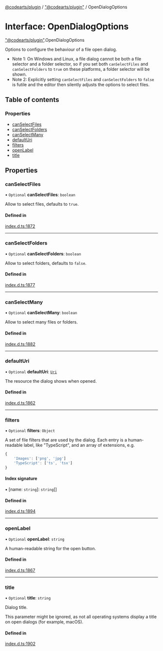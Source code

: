 [@codearts/plugin](../README.md) / ["@codearts/plugin"](../modules/_codearts_plugin_.md) / OpenDialogOptions

# Interface: OpenDialogOptions

["@codearts/plugin"](../modules/_codearts_plugin_.md).OpenDialogOptions

Options to configure the behaviour of a file open dialog.

* Note 1: On Windows and Linux, a file dialog cannot be both a file selector and a folder selector, so if you
set both `canSelectFiles` and `canSelectFolders` to `true` on these platforms, a folder selector will be shown.
* Note 2: Explicitly setting `canSelectFiles` and `canSelectFolders` to `false` is futile
and the editor then silently adjusts the options to select files.

## Table of contents

### Properties

- [canSelectFiles](codearts_plugin_.OpenDialogOptions.md#canselectfiles)
- [canSelectFolders](codearts_plugin_.OpenDialogOptions.md#canselectfolders)
- [canSelectMany](codearts_plugin_.OpenDialogOptions.md#canselectmany)
- [defaultUri](codearts_plugin_.OpenDialogOptions.md#defaulturi)
- [filters](codearts_plugin_.OpenDialogOptions.md#filters)
- [openLabel](codearts_plugin_.OpenDialogOptions.md#openlabel)
- [title](codearts_plugin_.OpenDialogOptions.md#title)

## Properties

### canSelectFiles

• `Optional` **canSelectFiles**: `boolean`

Allow to select files, defaults to `true`.

#### Defined in

[index.d.ts:1872](https://github.com/huaweicloud/cloudide-plugin-api/blob/a055dd0/index.d.ts#L1872)

___

### canSelectFolders

• `Optional` **canSelectFolders**: `boolean`

Allow to select folders, defaults to `false`.

#### Defined in

[index.d.ts:1877](https://github.com/huaweicloud/cloudide-plugin-api/blob/a055dd0/index.d.ts#L1877)

___

### canSelectMany

• `Optional` **canSelectMany**: `boolean`

Allow to select many files or folders.

#### Defined in

[index.d.ts:1882](https://github.com/huaweicloud/cloudide-plugin-api/blob/a055dd0/index.d.ts#L1882)

___

### defaultUri

• `Optional` **defaultUri**: [`Uri`](../classes/codearts_plugin_.Uri.md)

The resource the dialog shows when opened.

#### Defined in

[index.d.ts:1862](https://github.com/huaweicloud/cloudide-plugin-api/blob/a055dd0/index.d.ts#L1862)

___

### filters

• `Optional` **filters**: `Object`

A set of file filters that are used by the dialog. Each entry is a human-readable label,
like "TypeScript", and an array of extensions, e.g.
```ts
{
	'Images': ['png', 'jpg']
	'TypeScript': ['ts', 'tsx']
}
```

#### Index signature

▪ [name: `string`]: `string`[]

#### Defined in

[index.d.ts:1894](https://github.com/huaweicloud/cloudide-plugin-api/blob/a055dd0/index.d.ts#L1894)

___

### openLabel

• `Optional` **openLabel**: `string`

A human-readable string for the open button.

#### Defined in

[index.d.ts:1867](https://github.com/huaweicloud/cloudide-plugin-api/blob/a055dd0/index.d.ts#L1867)

___

### title

• `Optional` **title**: `string`

Dialog title.

This parameter might be ignored, as not all operating systems display a title on open dialogs
(for example, macOS).

#### Defined in

[index.d.ts:1902](https://github.com/huaweicloud/cloudide-plugin-api/blob/a055dd0/index.d.ts#L1902)
